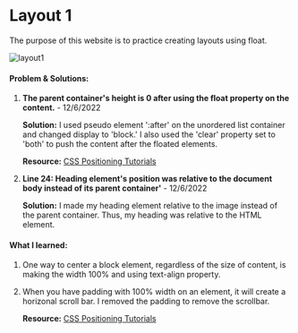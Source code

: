 # Layout 1

The purpose of this website is to practice creating layouts using float.

![layout1](https://user-images.githubusercontent.com/99628526/206070265-d8054a41-c502-48d7-be04-4d6ebdd90f97.jpg)

#### Problem & Solutions:

1. **The parent container's height is 0 after using the float property on the content.** - 12/6/2022

    **Solution:**
    I used pseudo element ':after' on the unordered list container and changed display to 'block.' I also used the 'clear' property set to 'both' to push the content after the floated elements.

    **Resource:** [CSS Positioning Tutorials](https://www.youtube.com/watch?v=8fQWx-d5qc8&list=PL4cUxeGkcC9hudKGi5o5UiWuTAGbxiLTh&index=10&ab_channel=TheNetNinja)


2. **Line 24: Heading element's position was relative to the document body  instead of its parent container'** - 12/6/2022

    **Solution:**
    I made my heading element relative to the image instead of the parent container. Thus, my heading was relative to the HTML element. 

#### What I learned:

1. One way to center a block element, regardless of the size of content, is making the width 100% and using text-align property.

2. When you have padding with 100% width on an element, it will create a horizonal scroll bar. I removed the padding to remove the scrollbar.

    **Resource:** [CSS Positioning Tutorials](https://www.youtube.com/watch?v=8fQWx-d5qc8&list=PL4cUxeGkcC9hudKGi5o5UiWuTAGbxiLTh&index=10&ab_channel=TheNetNinja)

